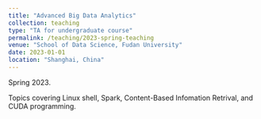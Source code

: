 ```yaml
---
title: "Advanced Big Data Analytics"
collection: teaching
type: "TA for undergraduate course"
permalink: /teaching/2023-spring-teaching
venue: "School of Data Science, Fudan University"
date: 2023-01-01
location: "Shanghai, China"
---
```


Spring 2023.

Topics covering Linux shell, Spark, Content-Based Infomation Retrival, and CUDA programming. 
